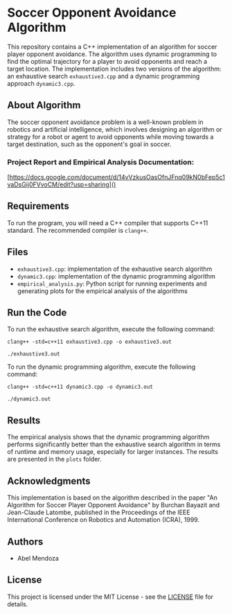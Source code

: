 # Soccer Opponent Avoidance Algorithm

This repository contains a C++ implementation of an algorithm for soccer
 player opponent avoidance. The algorithm uses dynamic programming to
find the optimal trajectory for a player to avoid opponents and reach a
target location. The implementation includes two versions of the
algorithm: an exhaustive search `exhaustive3.cpp` and a dynamic programming approach `dynamic3.cpp`.

## About Algorithm

The soccer opponent avoidance problem is a well-known problem in
robotics and artificial intelligence, which involves designing an
algorithm or strategy for a robot or agent to avoid opponents while
moving towards a target destination, such as the opponent's goal in
soccer.

### Project Report and Empirical Analysis Documentation:

[https://docs.google.com/document/d/14vVzkusOasOfnJFnq09kN0bFep5c1vaDsGij0FVvoCM/edit?usp=sharing]()

## Requirements

To run the program, you will need a C++ compiler that supports C++11 standard. The recommended compiler is `clang++`.

## Files

* `exhaustive3.cpp`: implementation of the exhaustive search algorithm
* `dynamic3.cpp`: implementation of the dynamic programming algorithm
* `empirical_analysis.py`: Python script for running experiments and generating plots for the empirical analysis of the algorithms

## Run the Code

To run the exhaustive search algorithm, execute the following command:

```
clang++ -std=c++11 exhaustive3.cpp -o exhaustive3.out
```

```
./exhaustive3.out
```

To run the dynamic programming algorithm, execute the following command:

```
clang++ -std=c++11 dynamic3.cpp -o dynamic3.out
```

```
./dynamic3.out
```

## Results

The empirical analysis shows that the dynamic programming algorithm performs significantly better than the exhaustive search algorithm in terms of runtime and memory usage, especially for larger instances. The results are presented in the `plots` folder.

## Acknowledgments

This implementation is based on the algorithm described in the paper "An Algorithm for Soccer Player Opponent Avoidance" by Burchan Bayazit and Jean-Claude Latombe, published in the Proceedings of the IEEE International Conference on Robotics and Automation (ICRA), 1999.

## Authors

* Abel Mendoza

## License

This project is licensed under the MIT License - see the [LICENSE](https://chat.openai.com/c/LICENSE) file for details.
